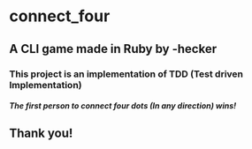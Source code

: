 # connect_four

## A CLI game made in Ruby by -hecker

### This project is an implementation of TDD (Test driven Implementation)

##### The first person to connect four dots (In any direction) wins!

## Thank you!
